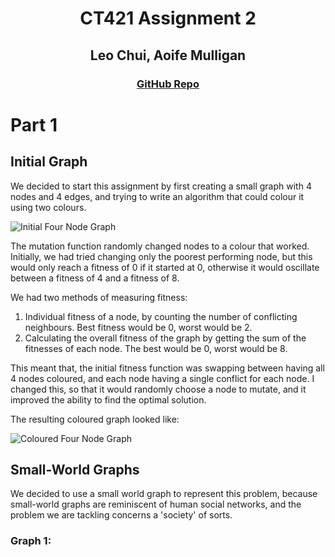 
<div align="center">

<h1> CT421 Assignment 2 </h1>

<h2> Leo Chui, Aoife Mulligan </h2>

<h3><a href="https://www.github.com/czz592/ct421-assignment/">GitHub Repo</a></h3>

</div>

# Part 1

## Initial Graph

We decided to start this assignment by first creating a small graph with 4 nodes and 4 edges, and trying to write an algorithm that could colour it using two colours.

![Initial Four Node Graph](/Images/initial-4nodes.jpg)

The mutation function randomly changed nodes to a colour that worked. Initially, we had tried changing only the poorest performing node, but this would only reach a fitness of 0 if it started at 0, otherwise it would oscillate between a fitness of 4 and a fitness of 8.

We had two methods of measuring fitness: 
1. Individual fitness of a node, by counting the number of conflicting neighbours. Best fitness would be 0, worst would be 2.
2. Calculating the overall fitness of the graph by getting the sum of the fitnesses of each node. The best would be 0, worst would be 8.

This meant that, the initial fitness function was swapping between having all 4 nodes coloured, and each node having a single conflict for each node.
I changed this, so that it would randomly choose a node to mutate, and it improved the ability to find the optimal solution.

The resulting coloured graph looked like:

![Coloured Four Node Graph](/Images/colored-4nodes.jpg)

## Small-World Graphs

We decided to use a small world graph to represent this problem, because small-world graphs are reminiscent of human social networks, and the problem we are tackling concerns a 'society' of sorts.

### Graph 1:


